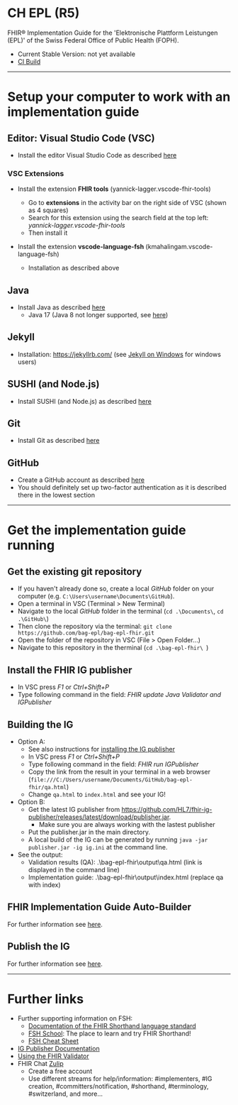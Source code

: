 # CH EPL (R5)
FHIR® Implementation Guide for the 'Elektronische Plattform Leistungen (EPL)' of the Swiss Federal Office of Public Health (FOPH).

* Current Stable Version: not yet available
* [CI Build](https://bageplstoragepoc.z1.web.core.windows.net/)

***************************

# Setup your computer to work with an implementation guide

## Editor: Visual Studio Code (VSC)
* Install the editor Visual Studio Code as described [here](https://code.visualstudio.com/docs/setup/setup-overview)

### VSC Extensions
* Install the extension **FHIR tools** (yannick-lagger.vscode-fhir-tools)
  * Go to **extensions** in the activity bar on the right side of VSC (shown as 4 squares)
  * Search for this extension using the search field at the top left: *yannick-lagger.vscode-fhir-tools*
  * Then install it

* Install the extension **vscode-language-fsh** (kmahalingam.vscode-language-fsh)
  * Installation as described above

## Java
* Install Java as described [here](https://www.java.com/en/download/help/download_options.html)
   * Java 17 (Java 8 not longer supported, see [here](https://chat.fhir.org/#narrow/stream/179294-committers.2Fannounce/topic/Java.208.20no.20longer.20supported))

## Jekyll
* Installation: https://jekyllrb.com/ (see [Jekyll on Windows](https://jekyllrb.com/docs/installation/windows/) for windows users)

## SUSHI (and Node.js)
* Install SUSHI (and Node.js) as described [here](https://fshschool.org/docs/sushi/installation/)

## Git
* Install Git as described [here](https://git-scm.com/book/en/v2/Getting-Started-Installing-Git)

## GitHub
* Create a GitHub account as described [here](https://git-scm.com/book/en/v2/GitHub-Account-Setup-and-Configuration)
* You should definitely set up two-factor authentication as it is described there in the lowest section

***************************

# Get the implementation guide running 
## Get the existing git repository
* If you haven't already done so, create a local *GitHub* folder on your computer (e.g. `C:\Users\username\Documents\GitHub`).
* Open a terminal in VSC (Terminal > New Terminal)
* Navigate to the local *GitHub* folder in the terminal (`cd .\Documents\`, `cd .\GitHub\`)
* Then clone the repository via the terminal: `git clone https://github.com/bag-epl/bag-epl-fhir.git`
* Open the folder of the repository in VSC (File > Open Folder...)
* Navigate to this repository in the therminal (`cd .\bag-epl-fhir\ `)

## Install the FHIR IG publisher
* In VSC press *F1* or *Ctrl+Shift+P*
* Type following command in the field: *FHIR update Java Validator and IGPublisher*

## Building the IG
* Option A:
   * See also instructions for [installing the IG publisher](#install-the-fhir-ig-publisher)
   * In VSC press *F1* or *Ctrl+Shift+P*
   * Type following command in the field: *FHIR run IGPublisher*
   * Copy the link from the result in your terminal in a web browser (`file:///C:/Users/username/Documents/GitHub/bag-epl-fhir/qa.html`)
   * Change `qa.html` to `index.html` and see your IG!
* Option B:   
   * Get the latest IG publisher from https://github.com/HL7/fhir-ig-publisher/releases/latest/download/publisher.jar. 
      * Make sure you are always working with the lastest publisher 
   * Put the publisher.jar in the main directory.
   * A local build of the IG can be generated by running `java -jar publisher.jar -ig ig.ini` at the command line.
* See the output:
   * Validation results (QA): .\bag-epl-fhir\output\qa.html (link is displayed in the command line)
   * Implementation guide: .\bag-epl-fhir\output\index.html (replace qa with index)

## FHIR Implementation Guide Auto-Builder
For further information see [here](https://github.com/FHIR/auto-ig-builder#fhir-implementation-guide-auto-builder).

## Publish the IG
For further information see [here](https://github.com/ahdis/k8s-fhir.ch#publish-an-implementation-guide-ch-xyz-with-a-version-eg-010).

***************************

# Further links
* Further supporting information on FSH:
   * [Documentation of the FHIR Shorthand language standard](http://hl7.org/fhir/uv/shorthand/)
   * [FSH School](https://fshschool.org/): The place to learn and try FHIR Shorthand!
   * [FSH Cheat Sheet](http://build.fhir.org/ig/HL7/fhir-shorthand/FSHQuickReference.pdf)
* [IG Publisher Documentation](https://confluence.hl7.org/display/FHIR/IG+Publisher+Documentation)
* [Using the FHIR Validator](https://confluence.hl7.org/display/FHIR/Using+the+FHIR+Validator)
* FHIR Chat [Zulip](chat.fhir.org)
  * Create a free account
  * Use different streams for help/information: #implementers, #IG creation, #committers/notification, #shorthand, #terminology, #switzerland, and more...
